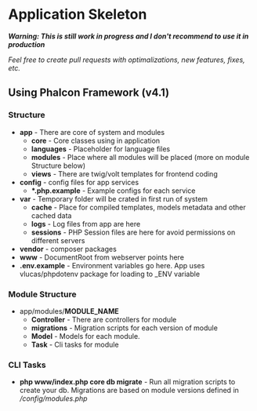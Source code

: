 # Application Skeleton

___Warning: This is still work in progress and I don't recommend to use it in production___

_Feel free to create pull requests with optimalizations, new features, fixes, etc._

## Using Phalcon Framework (v4.1)

### Structure
* __app__ - There are core of system and modules
    * __core__ - Core classes using in application
    * __languages__ - Placeholder for language files
    * __modules__ - Place where all modules will be placed (more on module Structure below)
    * __views__ - There are twig/volt templates for frontend coding
* __config__ - config files for app services
    * __*.php.example__ - Example configs for each service
* __var__ - Temporary folder will be crated in first run of system
    * __cache__ - Place for compiled templates, models metadata and other cached data
    * __logs__ - Log files from app are here
    * __sessions__ - PHP Session files are here for avoid permissions on different servers
* __vendor__ - composer packages
* __www__ - DocumentRoot from webserver points here
* __.env.example__ - Environment variables go here. App uses vlucas/phpdotenv package for loading to _ENV variable

### Module Structure
* app/modules/__MODULE_NAME__
    * __Controller__ - There are controllers for module
    * __migrations__ - Migration scripts for each version of module
    * __Model__ - Models for each module.
    * __Task__ - Cli tasks for module

### CLI Tasks
* __php www/index.php core db migrate__ - Run all migration scripts to create your db. Migrations are based on module versions defined in _/config/modules.php_